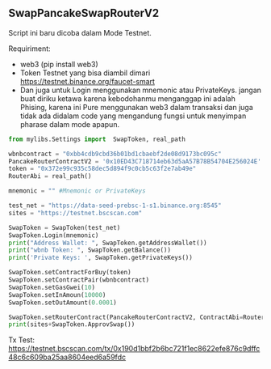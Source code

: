 ## SwapPancakeSwapRouterV2

Script ini baru dicoba dalam Mode Testnet.

Requiriment:
- web3 (pip install web3)
- Token Testnet yang bisa diambil dimari
https://testnet.binance.org/faucet-smart
- Dan juga untuk Login menggunakan mnemonic atau PrivateKeys. jangan buat diriku ketawa karena kebodohanmu menganggap ini adalah Phising, karena ini Pure menggunakan web3 dalam transaksi dan juga tidak ada didalam code yang mengandung fungsi untuk menyimpan pharase dalam mode apapun.

```py
from mylibs.Settings import  SwapToken, real_path

wbnbcontract = "0xbb4cdb9cbd36b01bd1cbaebf2de08d9173bc095c"
PancakeRouterContractV2 = '0x10ED43C718714eb63d5aA57B78B54704E256024E'
token = "0x372e99c935c58dec5d894f9c0cb5c63f2e7ab49e"
RouterAbi = real_path()

mnemonic = "" #Mnemonic or PrivateKeys

test_net = "https://data-seed-prebsc-1-s1.binance.org:8545"
sites = "https://testnet.bscscan.com"

SwapToken = SwapToken(test_net)
SwapToken.Login(mnemonic)
print("Address Wallet: ", SwapToken.getAddressWallet())
print("wbnb Token: ", SwapToken.getBalance())
print('Private Keys: ', SwapToken.getPrivateKeys())

SwapToken.setContractForBuy(token)
SwapToken.setContractPair(wbnbcontract)
SwapToken.setGasGwei(10)
SwapToken.setInAmoun(10000)
SwapToken.setOutAmount(0.0001)

SwapToken.setRouterContract(PancakeRouterContractV2, ContractAbi=RouterAbi)
print(sites+SwapToken.ApprovSwap())
```
Tx Test:
https://testnet.bscscan.com/tx/0x190d1bbf2b6bc721f1ec8622efe876c9dffc48c6c609ba25aa8604eed6a59fdc
